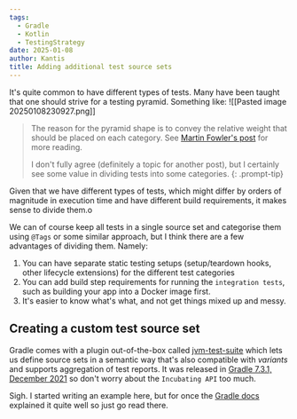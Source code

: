 ```yaml
---
tags:
  - Gradle
  - Kotlin
  - TestingStrategy
date: 2025-01-08
author: Kantis
title: Adding additional test source sets
---
```

It's quite common to have different types of tests. Many have been taught that one should strive for a testing pyramid. Something like:
![[Pasted image 20250108230927.png]]
> The reason for the pyramid shape is to convey the relative weight that should be placed on each category.  See [Martin Fowler's post](https://martinfowler.com/bliki/TestPyramid.html) for more reading.
> 
> I don't fully agree (definitely a topic for another post), but I certainly see some value in dividing tests into some categories. 
{: .prompt-tip}

Given that we have different types of tests, which might differ by orders of magnitude in execution time and have different build requirements, it makes sense to divide them.o

We can of course keep all tests in a single source set and categorise them using `@Tags` or some similar approach, but I think there are a few advantages of dividing them. Namely:

 1. You can have separate static testing setups (setup/teardown hooks, other lifecycle extensions) for the different test categories
 2. You can add build step requirements for running the `integration tests`, such as building your app into a Docker image first.
 3. It's easier to know what's what, and not get things mixed up and messy.

## Creating a custom test source set

Gradle comes with a plugin out-of-the-box called [jvm-test-suite](https://docs.gradle.org/current/userguide/jvm_test_suite_plugin.html) which lets us define source sets in a semantic way that's also compatible with _variants_ and supports aggregation of test reports. It was released in [Gradle 7.3.1, December 2021](https://docs.gradle.org/7.3.1/release-notes.html#new-features-and-usability-improvements) so don't worry about the `Incubating API` too much.

Sigh. I started writing an example here, but for once the [Gradle docs](https://docs.gradle.org/current/userguide/jvm_test_suite_plugin.html#sec:declare_an_additional_test_suite) explained it quite well so just go read there. 